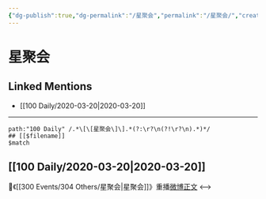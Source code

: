 ```yaml
---
{"dg-publish":true,"dg-permalink":"/星聚会","permalink":"/星聚会/","created":"2023-04-03T14:37:11.317+08:00","updated":"2023-04-10T17:08:46.474+08:00"}
---
```


# 星聚会

## Linked Mentions
- [[100 Daily/2020-03-20\|2020-03-20]]


---

```expander
path:"100 Daily" /.*\[\[星聚会\]\].*(?:\r?\n(?!\r?\n).*)*/
## [[$filename]]
$match
```
## [[100 Daily/2020-03-20\|2020-03-20]]
🌿《[[300 Events/304 Others/星聚会\|星聚会]]》重播[微博正文](https://m.weibo.cn/6466290670/4484566334869305)
<-->